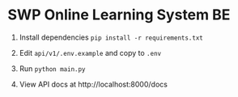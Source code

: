 # SWP Online Learning System BE

1. Install dependencies `pip install -r requirements.txt`

2. Edit `api/v1/.env.example` and copy to `.env`

3. Run `python main.py`

4. View API docs at http://localhost:8000/docs
